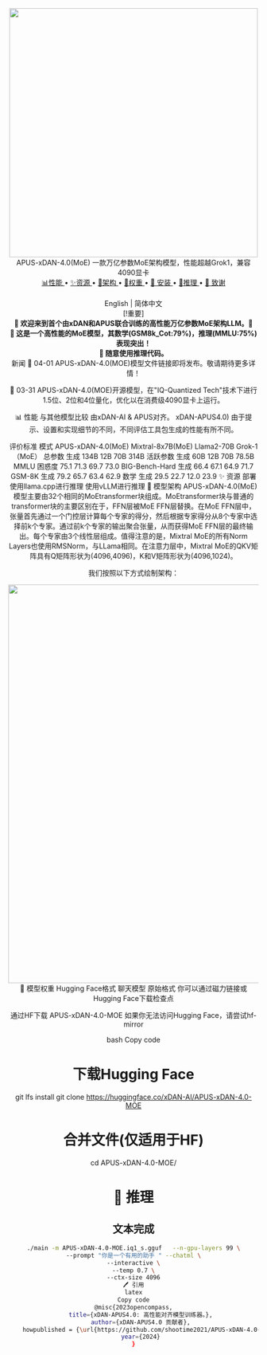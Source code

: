 <div align="center">
  <img src="https://github.com/shootime2021/APUS-xDAN-4.0-moe/assets/75604726/d32dd5e3-b901-49c7-aa35-067d6df91bce" width="500px"/>
APUS-xDAN-4.0(MoE)
一款万亿参数MoE架构模型，性能超越Grok1，兼容4090显卡
<div align="center">
<a href="#-performance">📊性能 </a> •
<a href="#-resources">✨资源 </a> •
<a href="#-model-architecture">📖架构 </a> •
<a href="#-model-weights">📂权重 </a> •
<a href="#-install"> 🔨 安装 </a> •
<a href="#-inference">🚀推理 </a> •
<a href="#-acknowledgement">🤝 致谢 </a>

  <br />
  <br />
English | 简体中文

</div>
[!重要]

<div align="center">
<b>
📢 欢迎来到首个由xDAN和APUS联合训练的高性能万亿参数MoE架构LLM。📢
</b>
<br>
<b>
🤗 这是一个高性能的MoE模型，其数学(GSM8k_Cot:79%)，推理(MMLU:75%)表现突出！
</b>
<br>
<b>
🙏 随意使用推理代码。
</b>
</div>
新闻
🙌 04-01 APUS-xDAN-4.0(MOE)模型文件链接即将发布。敬请期待更多详情！

🙌 03-31 APUS-xDAN-4.0(MOE)开源模型，在"IQ-Quantized Tech"技术下进行1.5位、2位和4位量化，优化以在消费级4090显卡上运行。

📊 性能
与其他模型比较
由xDAN-AI & APUS对齐。 xDAN-APUS4.0)
由于提示、设置和实现细节的不同，不同评估工具包生成的性能有所不同。

评价标准	模式	APUS-xDAN-4.0(MoE)	Mixtral-8x7B(MoE)	Llama2-70B	Grok-1（MoE）
总参数	生成	134B	12B	70B	314B
活跃参数	生成	60B	12B	70B	78.5B
MMLU	困惑度	75.1	71.3	69.7	73.0
BIG-Bench-Hard	生成	66.4	67.1	64.9	71.7
GSM-8K	生成	79.2	65.7	63.4	62.9
数学	生成	29.5	22.7	12.0	23.9
✨ 资源
部署
 使用llama.cpp进行推理
 使用vLLM进行推理
📖 模型架构
APUS-xDAN-4.0(MoE)模型主要由32个相同的MoEtransformer块组成。MoEtransformer块与普通的transformer块的主要区别在于，FFN层被MoE FFN层替换。在MoE FFN层中，张量首先通过一个门控层计算每个专家的得分，然后根据专家得分从8个专家中选择前k个专家。通过前k个专家的输出聚合张量，从而获得MoE FFN层的最终输出。每个专家由3个线性层组成。值得注意的是，Mixtral MoE的所有Norm Layers也使用RMSNorm，与LLama相同。在注意力层中，Mixtral MoE的QKV矩阵具有Q矩阵形状为(4096,4096)，K和V矩阵形状为(4096,1024)。

我们按照以下方式绘制架构：

<div align="center">
  <img src="https://github.com/shootime2021/APUS-xDAN-4.0-moe/assets/75604726/5c86b15a-5858-48bd-a6b3-62d1c326b6f4" width="800px"/>
</div>
📂 模型权重
Hugging Face格式
聊天模型
原始格式
你可以通过磁力链接或Hugging Face下载检查点

通过HF下载
APUS-xDAN-4.0-MOE
如果你无法访问Hugging Face，请尝试hf-mirror

bash
Copy code
# 下载Hugging Face
git lfs install
git clone https://huggingface.co/xDAN-AI/APUS-xDAN-4.0-MOE
# 合并文件(仅适用于HF)
cd APUS-xDAN-4.0-MOE/



# 🚀 推理

## 文本完成 
```bash
./main -m APUS-xDAN-4.0-MOE.iq1_s.gguf   --n-gpu-layers 99 \
--prompt "你是一个有用的助手 " --chatml \
--interactive \
--temp 0.7 \
--ctx-size 4096
🖊️ 引用
latex
Copy code
@misc{2023opencompass,
    title={xDAN-APUS4.0: 高性能对齐模型训练器。},
    author={xDAN-APUS4.0 贡献者},
    howpublished = {\url{https://github.com/shootime2021/APUS-xDAN-4.0-moe}},
    year={2024}
}





